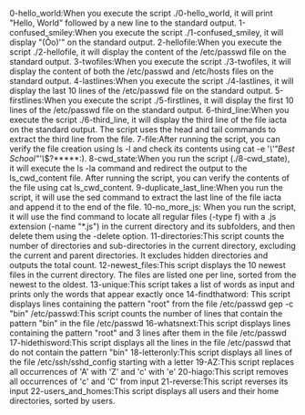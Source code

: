 0-hello_world:When you execute the script ./0-hello_world, it will print "Hello, World" followed by a new line to the standard output.
1-confused_smiley:When you execute the script ./1-confused_smiley, it will display "(Ôo)'" on the standard output.
 2-hellofile:When you execute the script ./2-hellofile, it will display the content of the /etc/passwd file on the standard output.
 3-twofiles:When you execute the script ./3-twofiles, it will display the content of both the /etc/passwd and /etc/hosts files on the standard output.
 4-lastlines:When you execute the script ./4-lastlines, it will display the last 10 lines of the /etc/passwd file on the standard output.
 5-firstlines:When you execute the script ./5-firstlines, it will display the first 10 lines of the /etc/passwd file on the standard output.
6-third_line:When you execute the script ./6-third_line, it will display the third line of the file iacta on the standard output. The script uses the head and tail commands to extract the third line from the file.
 7-file:After running the script, you can verify the file creation using ls -l and check its contents using cat -e '*\\'"Best School"\'\\*$\?\*\*\*\*\*:).
8-cwd_state:When you run the script (./8-cwd_state), it will execute the ls -la command and redirect the output to the ls_cwd_content file. After running the script, you can verify the contents of the file using cat ls_cwd_content.
9-duplicate_last_line:When you run the script, it will use the sed command to extract the last line of the file iacta and append it to the end of the file.
10-no_more_js: When you run the script, it will use the find command to locate all regular files (-type f) with a .js extension (-name "*.js") in the current directory and its subfolders, and then delete them using the -delete option.
11-directories:This script counts the number of directories and sub-directories in the current directory, excluding the current and parent directories. It excludes hidden directories and outputs the total count.
12-newest_files:This script displays the 10 newest files in the current directory. The files are listed one per line, sorted from the newest to the oldest.
13-unique:This script takes a list of words as input and prints only the words that appear exactly once
14-findthatword:  This script displays lines containing the pattern "root" from the file /etc/passwd
gep -c "bin" /etc/passwd:This script counts the number of lines that contain the pattern "bin" in the file /etc/passwd
16-whatsnext:This script displays lines containing the pattern "root" and 3 lines after them in the file /etc/passwd
17-hidethisword:This script displays all the lines in the file /etc/passwd that do not contain the pattern "bin"
18-letteronly:This script displays all lines of the file /etc/ssh/sshd_config starting with a letter
19-AZ:This script replaces all occurrences of 'A' with 'Z' and 'c' with 'e'
20-hiago:This script removes all occurrences of 'c' and 'C' from input
21-reverse:This script reverses its input
22-users_and_homes:This script displays all users and their home directories, sorted by users.

